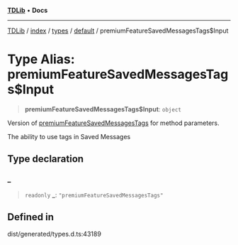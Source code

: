 [**TDLib**](../../../../../../README.md) • **Docs**

***

[TDLib](../../../../../../modules.md) / [index](../../../../../README.md) / [types](../../../README.md) / [default](../README.md) / premiumFeatureSavedMessagesTags$Input

# Type Alias: premiumFeatureSavedMessagesTags$Input

> **premiumFeatureSavedMessagesTags$Input**: `object`

Version of [premiumFeatureSavedMessagesTags](premiumFeatureSavedMessagesTags.md) for method parameters.

The ability to use tags in Saved Messages

## Type declaration

### \_

> `readonly` **\_**: `"premiumFeatureSavedMessagesTags"`

## Defined in

dist/generated/types.d.ts:43189

